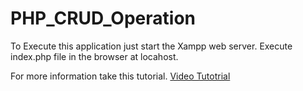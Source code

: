 # PHP_CRUD_Operation

To Execute this application just start the Xampp web server.
Execute index.php file in the browser at locahost.

For more information take this tutorial.
[Video Tutotrial](https://youtu.be/JZdMXUIMdQw)
